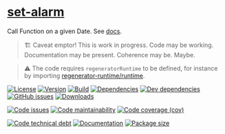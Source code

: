 [set-alarm](https://aureooms.github.io/set-alarm)
==

Call Function on a given Date.
See [docs](https://aureooms.github.io/set-alarm/index.html).

> :building_construction: Caveat emptor! This is work in progress. Code may be
> working. Documentation may be present. Coherence may be. Maybe.

> :warning: The code requires `regeneratorRuntime` to be defined, for instance by importing
> [regenerator-runtime/runtime](https://www.npmjs.com/package/regenerator-runtime).

[![License](https://img.shields.io/github/license/aureooms/set-alarm.svg)](https://raw.githubusercontent.com/aureooms/set-alarm/main/LICENSE)
[![Version](https://img.shields.io/npm/v/set-alarm.svg)](https://www.npmjs.org/package/set-alarm)
[![Build](https://img.shields.io/travis/aureooms/set-alarm/main.svg)](https://travis-ci.org/aureooms/set-alarm/branches)
[![Dependencies](https://img.shields.io/david/aureooms/set-alarm.svg)](https://david-dm.org/aureooms/set-alarm)
[![Dev dependencies](https://img.shields.io/david/dev/aureooms/set-alarm.svg)](https://david-dm.org/aureooms/set-alarm?type=dev)
[![GitHub issues](https://img.shields.io/github/issues/aureooms/set-alarm.svg)](https://github.com/aureooms/set-alarm/issues)
[![Downloads](https://img.shields.io/npm/dm/set-alarm.svg)](https://www.npmjs.org/package/set-alarm)

[![Code issues](https://img.shields.io/codeclimate/issues/aureooms/set-alarm.svg)](https://codeclimate.com/github/aureooms/set-alarm/issues)
[![Code maintainability](https://img.shields.io/codeclimate/maintainability/aureooms/set-alarm.svg)](https://codeclimate.com/github/aureooms/set-alarm/trends/churn)
[![Code coverage (cov)](https://img.shields.io/codecov/c/gh/aureooms/set-alarm/main.svg)](https://codecov.io/gh/aureooms/set-alarm)
<!--[![Code coverage (alls)](https://img.shields.io/coveralls/github/aureooms/set-alarm/main.svg)](https://coveralls.io/r/aureooms/set-alarm)-->
<!--[![Code coverage (clim)](https://img.shields.io/codeclimate/coverage/aureooms/set-alarm.svg)](https://codeclimate.com/github/aureooms/set-alarm/trends/test_coverage_new_code)-->
[![Code technical debt](https://img.shields.io/codeclimate/tech-debt/aureooms/set-alarm.svg)](https://codeclimate.com/github/aureooms/set-alarm/trends/technical_debt)
[![Documentation](https://aureooms.github.io/set-alarm/badge.svg)](https://aureooms.github.io/set-alarm/source.html)
[![Package size](https://img.shields.io/bundlephobia/minzip/set-alarm)](https://bundlephobia.com/result?p=set-alarm)
